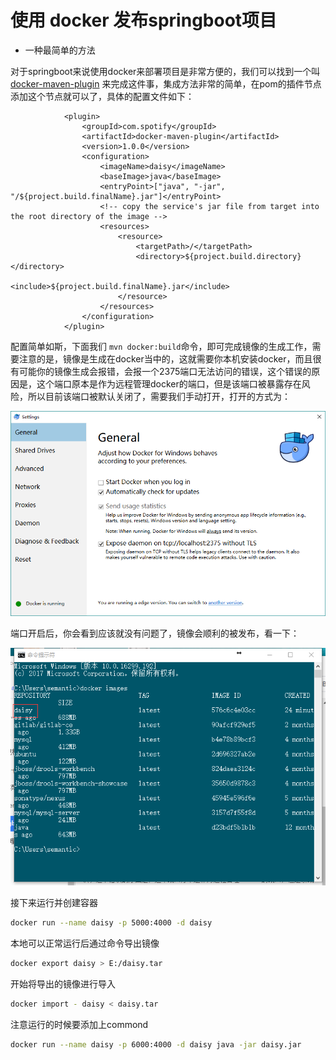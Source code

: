 # 使用 docker 发布springboot项目

* 一种最简单的方法

对于springboot来说使用docker来部署项目是非常方便的，我们可以找到一个叫 [docker-maven-plugin](https://github.com/spotify/docker-maven-plugin) 来完成这件事，集成方法非常的简单，在pom的插件节点添加这个节点就可以了，具体的配置文件如下：

```markup
            <plugin>
                <groupId>com.spotify</groupId>
                <artifactId>docker-maven-plugin</artifactId>
                <version>1.0.0</version>
                <configuration>
                    <imageName>daisy</imageName>
                    <baseImage>java</baseImage>
                    <entryPoint>["java", "-jar", "/${project.build.finalName}.jar"]</entryPoint>
                    <!-- copy the service's jar file from target into the root directory of the image -->
                    <resources>
                        <resource>
                            <targetPath>/</targetPath>
                            <directory>${project.build.directory}</directory>
                            <include>${project.build.finalName}.jar</include>
                        </resource>
                    </resources>
                </configuration>
            </plugin>
```

配置简单如斯，下面我们 `mvn docker:build`命令，即可完成镜像的生成工作，需要注意的是，镜像是生成在docker当中的，这就需要你本机安装docker，而且很有可能你的镜像生成会报错，会报一个2375端口无法访问的错误，这个错误的原因是，这个端口原本是作为远程管理docker的端口，但是该端口被暴露存在风险，所以目前该端口被默认关闭了，需要我们手动打开，打开的方式为：

![](../.gitbook/assets/docker%20%281%29.png)

端口开启后，你会看到应该就没有问题了，镜像会顺利的被发布，看一下：

![](../.gitbook/assets/daisy.png)

接下来运行并创建容器

```bash
docker run --name daisy -p 5000:4000 -d daisy
```

本地可以正常运行后通过命令导出镜像

```bash
docker export daisy > E:/daisy.tar
```

开始将导出的镜像进行导入

```bash
docker import - daisy < daisy.tar
```

注意运行的时候要添加上commond

```bash
docker run --name daisy -p 6000:4000 -d daisy java -jar daisy.jar
```

